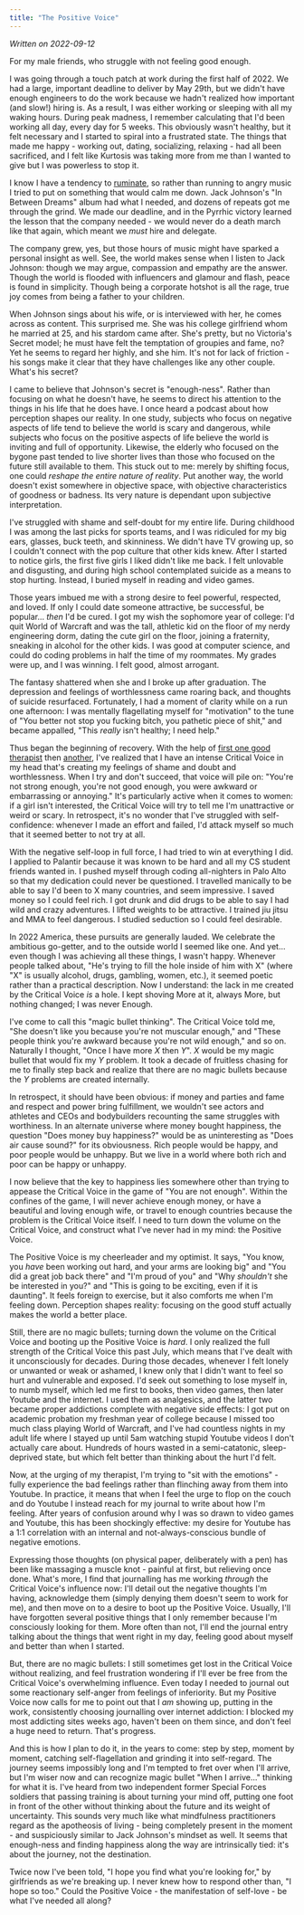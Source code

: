```yaml
---
title: "The Positive Voice"
---
```

_Written on 2022-09-12_

For my male friends, who struggle with not feeling good enough.

I was going through a touch patch at work during the first half of 2022. We had a large, important deadline to deliver by May 29th, but we didn't have enough engineers to do the work because we hadn't realized how important (and slow!) hiring is. As a result, I was either working or sleeping with all my waking hours. During peak madness, I remember calculating that I'd been working all day, every day for 5 weeks. This obviously wasn't healthy, but it felt necessary and I started to spiral into a frustrated state. The things that made me happy - working out, dating, socializing, relaxing - had all been sacrificed, and I felt like Kurtosis was taking more from me than I wanted to give but I was powerless to stop it.

I know I have a tendency to [ruminate](https://en.wikipedia.org/wiki/Rumination_(psychology)), so rather than running to angry music I tried to put on something that would calm me down. Jack Johnson's "In Between Dreams" album had what I needed, and dozens of repeats got me through the grind. We made our deadline, and in the Pyrrhic victory learned the lesson that the company needed - we would never do a death march like that again, which meant we _must_ hire and delegate. 

The company grew, yes, but those hours of music might have sparked a personal insight as well. See, the world makes sense when I listen to Jack Johnson: though we may argue, compassion and empathy are the answer. Though the world is flooded with influencers and glamour and flash, peace is found in simplicity. Though being a corporate hotshot is all the rage, true joy comes from being a father to your children. 

When Johnson sings about his wife, or is interviewed with her, he comes across as content. This surprised me. She was his college girlfriend whom he married at 25, and his stardom came after. She's pretty, but no Victoria's Secret model; he must have felt the temptation of groupies and fame, no? Yet he seems to regard her highly, and she him. It's not for lack of friction - his songs make it clear that they have challenges like any other couple. What's his secret?

I came to believe that Johnson's secret is "enough-ness". Rather than focusing on what he doesn't have, he seems to direct his attention to the things in his life that he does have. I once heard a podcast about how perception shapes our reality. In one study, subjects who focus on negative aspects of life tend to believe the world is scary and dangerous, while subjects who focus on the positive aspects of life believe the world is inviting and full of opportunity. Likewise, the elderly who focused on the bygone past tended to live shorter lives than those who focused on the future still available to them. This stuck out to me: merely by shifting focus, one could _reshape the entire nature of reality_. Put another way, the world doesn't exist somewhere in objective space, with objective characteristics of goodness or badness. Its very nature is dependant upon subjective interpretation.

I've struggled with shame and self-doubt for my entire life. During childhood I was among the last picks for sports teams, and I was ridiculed for my big ears, glasses, buck teeth, and skinniness. We didn't have TV growing up, so I couldn't connect with the pop culture that other kids knew. After I started to notice girls, the first five girls I liked didn't like me back. I felt unlovable and disgusting, and during high school contemplated suicide as a means to stop hurting. Instead, I buried myself in reading and video games.

Those years imbued me with a strong desire to feel powerful, respected, and loved. If only I could date someone attractive, be successful, be popular... _then_ I'd be cured. I got my wish the sophomore year of college: I'd quit World of Warcraft and was the tall, athletic kid on the floor of my nerdy engineering dorm, dating the cute girl on the floor, joining a fraternity, sneaking in alcohol for the other kids. I was good at computer science, and could do coding problems in half the time of my roommates. My grades were up, and I was winning. I felt good, almost arrogant. 

The fantasy shattered when she and I broke up after graduation. The depression and feelings of worthlessness came roaring back, and thoughts of suicide resurfaced. Fortunately, I had a moment of clarity while on a run one afternoon: I was mentally flagellating myself for "motivation" to the tune of "You better not stop you fucking bitch, you pathetic piece of shit," and became appalled, "This _really_ isn't healthy; I need help."

Thus began the beginning of recovery. With the help of [first one good therapist](http://www.billgrastontherapy.com/) then [another](https://www.linkedin.com/in/geoff-newton-5b6047b2/?originalSubdomain=br), I've realized that I have an intense Critical Voice in my head that's creating my feelings of shame and doubt and worthlessness. When I try and don't succeed, that voice will pile on: "You're not strong enough, you're not good enough, you were awkward or embarrassing or annoying." It's particularly active when it comes to women: if a girl isn't interested, the Critical Voice will try to tell me I'm unattractive or weird or scary. In retrospect, it's no wonder that I've struggled with self-confidence: whenever I made an effort and failed, I'd attack myself so much that it seemed better to not try at all.

With the negative self-loop in full force, I had tried to win at everything I did. I applied to Palantir because it was known to be hard and all my CS student friends wanted in. I pushed myself through coding all-nighters in Palo Alto so that my dedication could never be questioned. I travelled manically to be able to say I'd been to X many countries, and seem impressive. I saved money so I could feel rich. I got drunk and did drugs to be able to say I had wild and crazy adventures. I lifted weights to be attractive. I trained jiu jitsu and MMA to feel dangerous. I studied seduction so I could feel desirable.

In 2022 America, these pursuits are generally lauded. We celebrate the ambitious go-getter, and to the outside world I seemed like one. And yet... even though I was achieving all these things, I wasn't happy. Whenever people talked about, "He's trying to fill the hole inside of him with X" (where "X" is usually alcohol, drugs, gambling, women, etc.), it seemed poetic rather than a practical description. Now I understand: the lack in me created by the Critical Voice _is_ a hole. I kept shoving More at it, always More, but nothing changed; I was never Enough.

I've come to call this "magic bullet thinking". The Critical Voice told me, "She doesn't like you because you're not muscular enough," and "These people think you're awkward because you're not wild enough," and so on. Naturally I thought, "Once I have more _X_ then _Y_". _X_ would be my magic bullet that would fix my _Y_ problem. It took a decade of fruitless chasing for me to finally step back and realize that there are no magic bullets because the _Y_ problems are created internally.

In retrospect, it should have been obvious: if money and parties and fame and respect and power bring fulfillment, we wouldn't see actors and athletes and CEOs and bodybuilders recounting the same struggles with worthiness. In an alternate universe where money bought happiness, the question "Does money buy happiness?" would be as uninteresting as "Does air cause sound?" for its obviousness. Rich people would be happy, and poor people would be unhappy. But we live in a world where both rich and poor can be happy or unhappy.

I now believe that the key to happiness lies somewhere other than trying to appease the Critical Voice in the game of "You are not enough". Within the confines of the game, I will never achieve enough money, or have a beautiful and loving enough wife, or travel to enough countries because the problem is the Critical Voice itself. I need to turn down the volume on the Critical Voice, and construct what I've never had in my mind: the Positive Voice.

The Positive Voice is my cheerleader and my optimist. It says, "You know, you _have_ been working out hard, and your arms are looking big" and "You did a great job back there" and "I'm proud of you" and "Why _shouldn't_ she be interested in you?" and "This is going to be exciting, even if it is daunting". It feels foreign to exercise, but it also comforts me when I'm feeling down. Perception shapes reality: focusing on the good stuff actually makes the world a better place.

Still, there are no magic bullets; turning down the volume on the Critical Voice and booting up the Positive Voice is _hard_. I only realized the full strength of the Critical Voice this past July, which means that I've dealt with it unconsciously for decades. During those decades, whenever I felt lonely or unwanted or weak or ashamed, I knew only that I didn't want to feel so hurt and vulnerable and exposed. I'd seek out something to lose myself in, to numb myself, which led me first to books, then video games, then later Youtube and the internet. I used them as analgesics, and the latter two became proper addictions complete with negative side effects: I got put on academic probation my freshman year of college because I missed too much class playing World of Warcraft, and I've had countless nights in my adult life where I stayed up until 5am watching stupid Youtube videos I don't actually care about. Hundreds of hours wasted in a semi-catatonic, sleep-deprived state, but which felt better than thinking about the hurt I'd felt.

Now, at the urging of my therapist, I'm trying to "sit with the emotions" - fully experience the bad feelings rather than flinching away from them into Youtube. In practice, it means that when I feel the urge to flop on the couch and do Youtube I instead reach for my journal to write about how I'm feeling. After years of confusion around why I was so drawn to video games and Youtube, this has been shockingly effective: my desire for Youtube has a 1:1 correlation with an internal and not-always-conscious bundle of negative emotions. 

Expressing those thoughts (on physical paper, deliberately with a pen) has been like massaging a muscle knot - painful at first, but relieving once done. What's more, I find that journalling has me working _through_ the Critical Voice's influence now: I'll detail out the negative thoughts I'm having, acknowledge them (simply denying them doesn't seem to work for me), and then move on to a desire to boot up the Positive Voice. Usually, I'll have forgotten several positive things that I only remember because I'm consciously looking for them. More often than not, I'll end the journal entry talking about the things that went right in my day, feeling good about myself and better than when I started.

But, there are no magic bullets: I still sometimes get lost in the Critical Voice without realizing, and feel frustration wondering if I'll ever be free from the Critical Voice's overwhelming influence. Even today I needed to journal out some reactionary self-anger from feelings of inferiority. But my Positive Voice now calls for me to point out that I _am_ showing up, putting in the work, consistently choosing journalling over internet addiction: I blocked my most addicting sites weeks ago, haven't been on them since, and don't feel a huge need to return. That's progress.

And this is how I plan to do it, in the years to come: step by step, moment by moment, catching self-flagellation and grinding it into self-regard. The journey seems impossibly long and I'm tempted to fret over when I'll arrive, but I'm wiser now and can recognize magic bullet "When I arrive..." thinking for what it is. I've heard from two independent former Special Forces soldiers that passing training is about turning your mind off, putting one foot in front of the other without thinking about the future and its weight of uncertainty. This sounds very much like what mindfulness practitioners regard as the apotheosis of living - being completely present in the moment - and suspiciously similar to Jack Johnson's mindset as well. It seems that enough-ness and finding happiness along the way are intrinsically tied: it's about the journey, not the destination.

Twice now I've been told, "I hope you find what you're looking for," by girlfriends as we're breaking up. I never knew how to respond other than, "I hope so too." Could the Positive Voice - the manifestation of self-love - be what I've needed all along?
